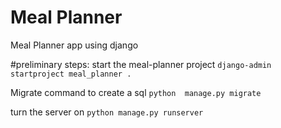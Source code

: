 # Meal Planner
 Meal Planner app using django

#preliminary steps:
start the meal-planner project
    `django-admin startproject meal_planner .`

Migrate command to create a sql
`python  manage.py migrate`

turn the server on
`python manage.py runserver`
